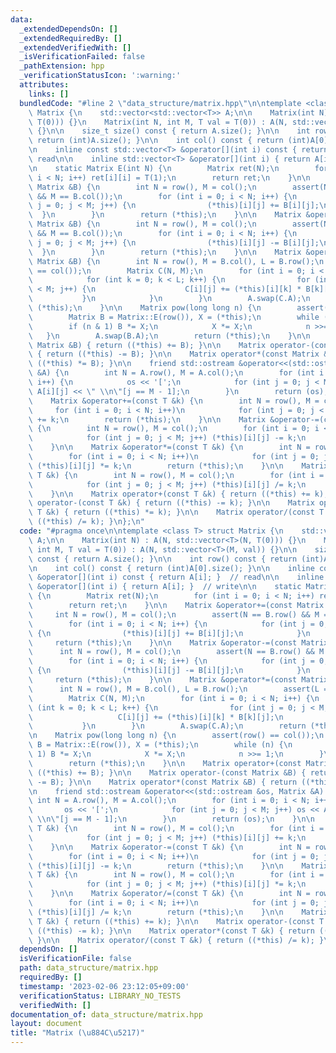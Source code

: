```yaml
---
data:
  _extendedDependsOn: []
  _extendedRequiredBy: []
  _extendedVerifiedWith: []
  _isVerificationFailed: false
  _pathExtension: hpp
  _verificationStatusIcon: ':warning:'
  attributes:
    links: []
  bundledCode: "#line 2 \"data_structure/matrix.hpp\"\n\ntemplate <class T> struct\
    \ Matrix {\n    std::vector<std::vector<T>> A;\n\n    Matrix(int N) : A(N, std::vector<T>(N,\
    \ T(0))) {}\n    Matrix(int N, int M, T val = T(0)) : A(N, std::vector<T>(M, val))\
    \ {}\n\n    size_t size() const { return A.size(); }\n\n    int row() const {\
    \ return (int)A.size(); }\n\n    int col() const { return (int)A[0].size(); }\n\
    \n    inline const std::vector<T> &operator[](int i) const { return A[i]; }  //\
    \ read\n\n    inline std::vector<T> &operator[](int i) { return A[i]; }  // write\n\
    \n    static Matrix E(int N) {\n        Matrix ret(N);\n        for (int i = 0;\
    \ i < N; i++) ret[i][i] = T(1);\n        return ret;\n    }\n\n    Matrix &operator+=(const\
    \ Matrix &B) {\n        int N = row(), M = col();\n        assert(N == B.row()\
    \ && M == B.col());\n        for (int i = 0; i < N; i++) {\n            for (int\
    \ j = 0; j < M; j++) {\n                (*this)[i][j] += B[i][j];\n          \
    \  }\n        }\n        return (*this);\n    }\n\n    Matrix &operator-=(const\
    \ Matrix &B) {\n        int N = row(), M = col();\n        assert(N == B.row()\
    \ && M == B.col());\n        for (int i = 0; i < N; i++) {\n            for (int\
    \ j = 0; j < M; j++) {\n                (*this)[i][j] -= B[i][j];\n          \
    \  }\n        }\n        return (*this);\n    }\n\n    Matrix &operator*=(const\
    \ Matrix &B) {\n        int N = row(), M = B.col(), L = B.row();\n        assert(L\
    \ == col());\n        Matrix C(N, M);\n        for (int i = 0; i < N; i++) {\n\
    \            for (int k = 0; k < L; k++) {\n                for (int j = 0; j\
    \ < M; j++) {\n                    C[i][j] += (*this)[i][k] * B[k][j];\n     \
    \           }\n            }\n        }\n        A.swap(C.A);\n        return\
    \ (*this);\n    }\n\n    Matrix pow(long long n) {\n        assert(row() == col());\n\
    \        Matrix B = Matrix::E(row()), X = (*this);\n        while (n) {\n    \
    \        if (n & 1) B *= X;\n            X *= X;\n            n >>= 1;\n     \
    \   }\n        A.swap(B.A);\n        return (*this);\n    }\n\n    Matrix operator+(const\
    \ Matrix &B) { return ((*this) += B); }\n\n    Matrix operator-(const Matrix &B)\
    \ { return ((*this) -= B); }\n\n    Matrix operator*(const Matrix &B) { return\
    \ ((*this) *= B); }\n\n    friend std::ostream &operator<<(std::ostream &os, Matrix\
    \ &A) {\n        int N = A.row(), M = A.col();\n        for (int i = 0; i < N;\
    \ i++) {\n            os << '[';\n            for (int j = 0; j < M; j++) os <<\
    \ A[i][j] << \" \\n\"[j == M - 1];\n        }\n        return (os);\n    }\n\n\
    \    Matrix &operator+=(const T &k) {\n        int N = row(), M = col();\n   \
    \     for (int i = 0; i < N; i++)\n            for (int j = 0; j < M; j++) (*this)[i][j]\
    \ += k;\n        return (*this);\n    }\n\n    Matrix &operator-=(const T &k)\
    \ {\n        int N = row(), M = col();\n        for (int i = 0; i < N; i++)\n\
    \            for (int j = 0; j < M; j++) (*this)[i][j] -= k;\n        return (*this);\n\
    \    }\n\n    Matrix &operator*=(const T &k) {\n        int N = row(), M = col();\n\
    \        for (int i = 0; i < N; i++)\n            for (int j = 0; j < M; j++)\
    \ (*this)[i][j] *= k;\n        return (*this);\n    }\n\n    Matrix &operator/=(const\
    \ T &k) {\n        int N = row(), M = col();\n        for (int i = 0; i < N; i++)\n\
    \            for (int j = 0; j < M; j++) (*this)[i][j] /= k;\n        return (*this);\n\
    \    }\n\n    Matrix operator+(const T &k) { return ((*this) += k); }\n\n    Matrix\
    \ operator-(const T &k) { return ((*this) -= k); }\n\n    Matrix operator*(const\
    \ T &k) { return ((*this) *= k); }\n\n    Matrix operator/(const T &k) { return\
    \ ((*this) /= k); }\n};\n"
  code: "#pragma once\n\ntemplate <class T> struct Matrix {\n    std::vector<std::vector<T>>\
    \ A;\n\n    Matrix(int N) : A(N, std::vector<T>(N, T(0))) {}\n    Matrix(int N,\
    \ int M, T val = T(0)) : A(N, std::vector<T>(M, val)) {}\n\n    size_t size()\
    \ const { return A.size(); }\n\n    int row() const { return (int)A.size(); }\n\
    \n    int col() const { return (int)A[0].size(); }\n\n    inline const std::vector<T>\
    \ &operator[](int i) const { return A[i]; }  // read\n\n    inline std::vector<T>\
    \ &operator[](int i) { return A[i]; }  // write\n\n    static Matrix E(int N)\
    \ {\n        Matrix ret(N);\n        for (int i = 0; i < N; i++) ret[i][i] = T(1);\n\
    \        return ret;\n    }\n\n    Matrix &operator+=(const Matrix &B) {\n   \
    \     int N = row(), M = col();\n        assert(N == B.row() && M == B.col());\n\
    \        for (int i = 0; i < N; i++) {\n            for (int j = 0; j < M; j++)\
    \ {\n                (*this)[i][j] += B[i][j];\n            }\n        }\n   \
    \     return (*this);\n    }\n\n    Matrix &operator-=(const Matrix &B) {\n  \
    \      int N = row(), M = col();\n        assert(N == B.row() && M == B.col());\n\
    \        for (int i = 0; i < N; i++) {\n            for (int j = 0; j < M; j++)\
    \ {\n                (*this)[i][j] -= B[i][j];\n            }\n        }\n   \
    \     return (*this);\n    }\n\n    Matrix &operator*=(const Matrix &B) {\n  \
    \      int N = row(), M = B.col(), L = B.row();\n        assert(L == col());\n\
    \        Matrix C(N, M);\n        for (int i = 0; i < N; i++) {\n            for\
    \ (int k = 0; k < L; k++) {\n                for (int j = 0; j < M; j++) {\n \
    \                   C[i][j] += (*this)[i][k] * B[k][j];\n                }\n \
    \           }\n        }\n        A.swap(C.A);\n        return (*this);\n    }\n\
    \n    Matrix pow(long long n) {\n        assert(row() == col());\n        Matrix\
    \ B = Matrix::E(row()), X = (*this);\n        while (n) {\n            if (n &\
    \ 1) B *= X;\n            X *= X;\n            n >>= 1;\n        }\n        A.swap(B.A);\n\
    \        return (*this);\n    }\n\n    Matrix operator+(const Matrix &B) { return\
    \ ((*this) += B); }\n\n    Matrix operator-(const Matrix &B) { return ((*this)\
    \ -= B); }\n\n    Matrix operator*(const Matrix &B) { return ((*this) *= B); }\n\
    \n    friend std::ostream &operator<<(std::ostream &os, Matrix &A) {\n       \
    \ int N = A.row(), M = A.col();\n        for (int i = 0; i < N; i++) {\n     \
    \       os << '[';\n            for (int j = 0; j < M; j++) os << A[i][j] << \"\
    \ \\n\"[j == M - 1];\n        }\n        return (os);\n    }\n\n    Matrix &operator+=(const\
    \ T &k) {\n        int N = row(), M = col();\n        for (int i = 0; i < N; i++)\n\
    \            for (int j = 0; j < M; j++) (*this)[i][j] += k;\n        return (*this);\n\
    \    }\n\n    Matrix &operator-=(const T &k) {\n        int N = row(), M = col();\n\
    \        for (int i = 0; i < N; i++)\n            for (int j = 0; j < M; j++)\
    \ (*this)[i][j] -= k;\n        return (*this);\n    }\n\n    Matrix &operator*=(const\
    \ T &k) {\n        int N = row(), M = col();\n        for (int i = 0; i < N; i++)\n\
    \            for (int j = 0; j < M; j++) (*this)[i][j] *= k;\n        return (*this);\n\
    \    }\n\n    Matrix &operator/=(const T &k) {\n        int N = row(), M = col();\n\
    \        for (int i = 0; i < N; i++)\n            for (int j = 0; j < M; j++)\
    \ (*this)[i][j] /= k;\n        return (*this);\n    }\n\n    Matrix operator+(const\
    \ T &k) { return ((*this) += k); }\n\n    Matrix operator-(const T &k) { return\
    \ ((*this) -= k); }\n\n    Matrix operator*(const T &k) { return ((*this) *= k);\
    \ }\n\n    Matrix operator/(const T &k) { return ((*this) /= k); }\n};"
  dependsOn: []
  isVerificationFile: false
  path: data_structure/matrix.hpp
  requiredBy: []
  timestamp: '2023-02-06 23:12:05+09:00'
  verificationStatus: LIBRARY_NO_TESTS
  verifiedWith: []
documentation_of: data_structure/matrix.hpp
layout: document
title: "Matrix (\u884C\u5217)"
---
```

